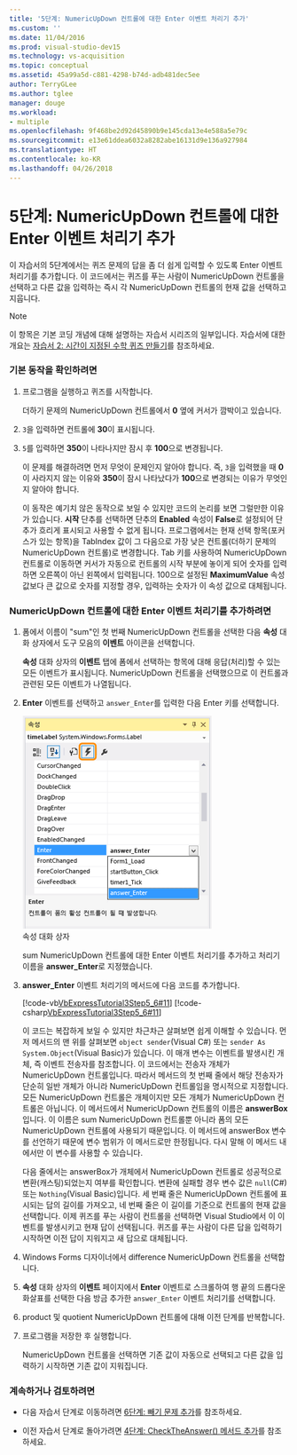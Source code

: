 ```yaml
---
title: '5단계: NumericUpDown 컨트롤에 대한 Enter 이벤트 처리기 추가'
ms.custom: ''
ms.date: 11/04/2016
ms.prod: visual-studio-dev15
ms.technology: vs-acquisition
ms.topic: conceptual
ms.assetid: 45a99a5d-c881-4298-b74d-adb481dec5ee
author: TerryGLee
ms.author: tglee
manager: douge
ms.workload:
- multiple
ms.openlocfilehash: 9f468be2d92d45890b9e145cda13e4e588a5e79c
ms.sourcegitcommit: e13e61ddea6032a8282abe16131d9e136a927984
ms.translationtype: HT
ms.contentlocale: ko-KR
ms.lasthandoff: 04/26/2018
---
```

# <a name="step-5-add-enter-event-handlers-for-the-numericupdown-controls"></a>5단계: NumericUpDown 컨트롤에 대한 Enter 이벤트 처리기 추가
이 자습서의 5단계에서는 퀴즈 문제의 답을 좀 더 쉽게 입력할 수 있도록 Enter 이벤트 처리기를 추가합니다. 이 코드에서는 퀴즈를 푸는 사람이 NumericUpDown 컨트롤을 선택하고 다른 값을 입력하는 즉시 각 NumericUpDown 컨트롤의 현재 값을 선택하고 지웁니다.  

> [!NOTE]
>  이 항목은 기본 코딩 개념에 대해 설명하는 자습서 시리즈의 일부입니다. 자습서에 대한 개요는 [자습서 2: 시간이 지정된 수학 퀴즈 만들기](../ide/tutorial-2-create-a-timed-math-quiz.md)를 참조하세요.  

### <a name="to-verify-the-default-behavior"></a>기본 동작을 확인하려면  

1.  프로그램을 실행하고 퀴즈를 시작합니다.  

     더하기 문제의 NumericUpDown 컨트롤에서 **0** 옆에 커서가 깜박이고 있습니다.  

2.  `3`을 입력하면 컨트롤에 **30**이 표시됩니다.  

3.  `5`를 입력하면 **350**이 나타나지만 잠시 후 **100**으로 변경됩니다.  

     이 문제를 해결하려면 먼저 무엇이 문제인지 알아야 합니다. 즉, `3`을 입력했을 때 **0**이 사라지지 않는 이유와 **350**이 잠시 나타났다가 **100**으로 변경되는 이유가 무엇인지 알아야 합니다.  

     이 동작은 예기치 않은 동작으로 보일 수 있지만 코드의 논리를 보면 그럴만한 이유가 있습니다. **시작** 단추를 선택하면 단추의 **Enabled** 속성이 **False**로 설정되어 단추가 흐리게 표시되고 사용할 수 없게 됩니다. 프로그램에서는 현재 선택 항목(포커스가 있는 항목)을 TabIndex 값이 그 다음으로 가장 낮은 컨트롤(더하기 문제의 NumericUpDown 컨트롤)로 변경합니다. Tab 키를 사용하여 NumericUpDown 컨트롤로 이동하면 커서가 자동으로 컨트롤의 시작 부분에 놓이게 되어 숫자를 입력하면 오른쪽이 아닌 왼쪽에서 입력됩니다. 100으로 설정된 **MaximumValue** 속성 값보다 큰 값으로 숫자를 지정할 경우, 입력하는 숫자가 이 속성 값으로 대체됩니다.  

### <a name="to-add-an-enter-event-handler-for-a-numericupdown-control"></a>NumericUpDown 컨트롤에 대한 Enter 이벤트 처리기를 추가하려면  

1.  폼에서 이름이 "sum"인 첫 번째 NumericUpDown 컨트롤을 선택한 다음 **속성** 대화 상자에서 도구 모음의 **이벤트** 아이콘을 선택합니다.  

     **속성** 대화 상자의 **이벤트** 탭에 폼에서 선택하는 항목에 대해 응답(처리)할 수 있는 모든 이벤트가 표시됩니다. NumericUpDown 컨트롤을 선택했으므로 이 컨트롤과 관련된 모든 이벤트가 나열됩니다.  

2.  **Enter** 이벤트를 선택하고 `answer_Enter`를 입력한 다음 Enter 키를 선택합니다.  

     ![속성 대화 상자](../ide/media/express_answerenter.png "Express_AnswerEnter")  
속성 대화 상자  

     sum NumericUpDown 컨트롤에 대한 Enter 이벤트 처리기를 추가하고 처리기 이름을 **answer_Enter**로 지정했습니다.  

3.  **answer_Enter** 이벤트 처리기의 메서드에 다음 코드를 추가합니다.  

     [!code-vb[VbExpressTutorial3Step5_6#11](../ide/codesnippet/VisualBasic/step-5-add-enter-event-handlers-for-the-numericupdown-controls_1.vb)]
     [!code-csharp[VbExpressTutorial3Step5_6#11](../ide/codesnippet/CSharp/step-5-add-enter-event-handlers-for-the-numericupdown-controls_1.cs)]  

     이 코드는 복잡하게 보일 수 있지만 차근차근 살펴보면 쉽게 이해할 수 있습니다. 먼저 메서드의 맨 위를 살펴보면 `object sender`(Visual C#) 또는 `sender As System.Object`(Visual Basic)가 있습니다. 이 매개 변수는 이벤트를 발생시킨 개체, 즉 이벤트 전송자를 참조합니다. 이 코드에서는 전송자 개체가 NumericUpDown 컨트롤입니다. 따라서 메서드의 첫 번째 줄에서 해당 전송자가 단순히 일반 개체가 아니라 NumericUpDown 컨트롤임을 명시적으로 지정합니다. 모든 NumericUpDown 컨트롤은 개체이지만 모든 개체가 NumericUpDown 컨트롤은 아닙니다. 이 메서드에서 NumericUpDown 컨트롤의 이름은 **answerBox**입니다. 이 이름은 sum NumericUpDown 컨트롤뿐 아니라 폼의 모든 NumericUpDown 컨트롤에 사용되기 때문입니다. 이 메서드에 answerBox 변수를 선언하기 때문에 변수 범위가 이 메서드로만 한정됩니다. 다시 말해 이 메서드 내에서만 이 변수를 사용할 수 있습니다.  

     다음 줄에서는 answerBox가 개체에서 NumericUpDown 컨트롤로 성공적으로 변환(캐스팅)되었는지 여부를 확인합니다. 변환에 실패할 경우 변수 값은 `null`(C#) 또는 `Nothing`(Visual Basic)입니다. 세 번째 줄은 NumericUpDown 컨트롤에 표시되는 답의 길이를 가져오고, 네 번째 줄은 이 길이를 기준으로 컨트롤의 현재 값을 선택합니다. 이제 퀴즈를 푸는 사람이 컨트롤을 선택하면 Visual Studio에서 이 이벤트를 발생시키고 현재 답이 선택됩니다. 퀴즈를 푸는 사람이 다른 답을 입력하기 시작하면 이전 답이 지워지고 새 답으로 대체됩니다.  

4.  Windows Forms 디자이너에서 difference NumericUpDown 컨트롤을 선택합니다.  

5.  **속성** 대화 상자의 **이벤트** 페이지에서 **Enter** 이벤트로 스크롤하여 행 끝의 드롭다운 화살표를 선택한 다음 방금 추가한 `answer_Enter` 이벤트 처리기를 선택합니다.  

6.  product 및 quotient NumericUpDown 컨트롤에 대해 이전 단계를 반복합니다.  

7.  프로그램을 저장한 후 실행합니다.  

     NumericUpDown 컨트롤을 선택하면 기존 값이 자동으로 선택되고 다른 값을 입력하기 시작하면 기존 값이 지워집니다.  

### <a name="to-continue-or-review"></a>계속하거나 검토하려면  

-   다음 자습서 단계로 이동하려면 [6단계: 빼기 문제 추가](../ide/step-6-add-a-subtraction-problem.md)를 참조하세요.  

-   이전 자습서 단계로 돌아가려면 [4단계: CheckTheAnswer() 메서드 추가](../ide/step-4-add-the-checktheanswer-parens-method.md)를 참조하세요.
